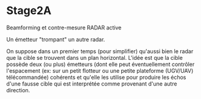 # Stage2A
Beamforming et contre-mesure RADAR active

Un émetteur "trompant" un autre radar. 

On suppose dans un premier temps (pour simplifier) qu'aussi bien le radar que la cible se trouvent dans un plan horizontal. L'idée est que la cible possède deux (ou plus) émetteurs (dont elle peut éventuellement contrôler l'espacement (ex: sur un petit flotteur ou une petite plateforme (UGV/UAV) télécommandée) cohérents et qu'elle les utilise pour produire les échos d'une fausse cible qui est interprétée comme provenant d'une autre direction.


